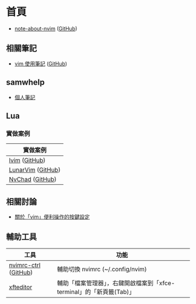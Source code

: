 
# 首頁

* [note-about-nvim](https://samwhelp.github.io/note-about-nvim/) ([GitHub](https://github.com/samwhelp/note-about-nvim))


## 相關筆記

* [vim 使用筆記](https://samwhelp.github.io/note-about-vim/) ([GitHub](https://github.com/samwhelp/note-about-vim))


## samwhelp

* [個人筆記](https://samwhelp.github.io/book/)

## Lua

### 實做案例

| 實做案例 |
| --- |
| [lvim](https://samwhelp.github.io/note-about-nvim/read/case/lvim-tech.html) ([GitHub](https://github.com/lvim-tech/lvim)) |
| [LunarVim](https://samwhelp.github.io/note-about-nvim/read/case/lunarvim.html) ([GitHub](https://github.com/ChristianChiarulli/LunarVim)) |
| [NvChad](https://samwhelp.github.io/note-about-nvim/read/case/nvchad.html) ([GitHub](https://github.com/NvChad/NvChad)) |

## 相關討論

* [關於「vim」便利操作的按鍵設定](https://www.ubuntu-tw.org/modules/newbb/viewtopic.php?post_id=361366#forumpost361366)


## 輔助工具

| 工具 | 功能 |
| --- | --- |
| [nvimrc-ctrl](https://samwhelp.github.io/note-about-vim/read/project/vimrc-profile/nvimrc-ctrl) ([GitHub](https://github.com/samwhelp/note-about-vim/tree/gh-pages/_demo/project/vimrc-profile/nvimrc-ctrl)) | 輔助切換 nvimrc (~/.config/nvim) |
| [xfteditor](https://samwhelp.github.io/tool-xfteditor/read/project/xfteditor/) | 輔助「檔案管理器」，右鍵開啟檔案到「xfce-terminal」的「新頁籤(Tab)」 |

